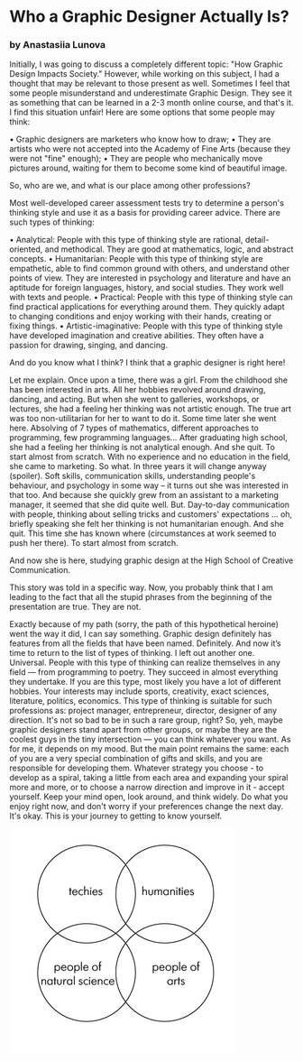 # Who a Graphic Designer Actually Is?

### by Anastasiia Lunova

Initially, I was going to discuss a completely different topic: "How Graphic Design Impacts Society." However, while working on this subject, I had a thought that may be relevant to those present as well. Sometimes I feel that some people misunderstand and underestimate Graphic Design. They see it as something that can be learned in a 2-3 month online course, and that's it. I find this situation unfair! Here are some options that some people may think:

• Graphic designers are marketers who know how to draw;
• They are artists who were not accepted into the Academy of Fine Arts (because they were not "fine" enough);
• They are people who mechanically move pictures around, waiting for them to become some kind of beautiful image.

So, who are we, and what is our place among other professions?

Most well-developed career assessment tests try to determine a person's thinking style and use it as a basis for providing career advice. There are such types of thinking:

•	Analytical: People with this type of thinking style are rational, detail-oriented, and methodical. They are good at mathematics, logic, and abstract concepts.
•	Humanitarian: People with this type of thinking style are empathetic, able to find common ground with others, and understand other points of view. They are interested in psychology and literature and have an aptitude for foreign languages, history, and social studies. They work well with texts and people.
•	Practical: People with this type of thinking style can find practical applications for everything around them. They quickly adapt to changing conditions and enjoy working with their hands, creating or fixing things.
•	Artistic-imaginative: People with this type of thinking style have developed imagination and creative abilities. They often have a passion for drawing, singing, and dancing.

And do you know what I think? I think that a graphic designer is right here!

Let me explain. 
Once upon a time, there was a girl.
From the childhood she has been interested in arts. All her hobbies revolved around drawing, dancing, and acting. But when she went to galleries, workshops, or lectures, she had a feeling her thinking was not artistic enough. The true art was too non-utilitarian for her to want to do it.
Some time later she went here.
Absolving of 7 types of mathematics, different approaches to programming, few programming languages… After graduating high school, she had a feeling her thinking is not analytical enough. And she quit. To start almost from scratch.
With no experience and no education in the field, she came to marketing. So what. In three years it will change anyway (spoiler).
Soft skills, communication skills, understanding people's behaviour, and psychology in some way – it turns out she was interested in that too. And because she quickly grew from an assistant to a marketing manager, it seemed that she did quite well. 
But. Day-to-day communication with people, thinking about selling tricks and customers' expectations … oh, briefly speaking she felt her thinking is not humanitarian enough. And she quit. This time she has known where (circumstances at work seemed to push her there). To start almost from scratch.

And now she is here, studying graphic design at the High School of Creative Communication.

This story was told in a specific way. Now, you probably think that I am leading to the fact that all the stupid phrases from the beginning of the presentation are true. They are not.

Exactly because of my path (sorry, the path of this hypothetical heroine) went the way it did, I can say something. Graphic design definitely has features from all the fields that have been named. Definitely. And now it’s time to return to the list of types of thinking. I left out another one. Universal.
People with this type of thinking can realize themselves in any field — from programming to poetry. They succeed in almost everything they undertake. If you are this type, most likely you have a lot of different hobbies. Your interests may include sports, creativity, exact sciences, literature, politics, economics. This type of thinking is suitable for such professions as: project manager, entrepreneur, director, designer of any direction.
It's not so bad to be in such a rare group, right?
So, yeh, maybe graphic designers stand apart from other groups, or maybe they are the coolest guys in the tiny intersection — you can think whatever you want. As for me, it depends on my mood.
But the main point remains the same: each of you are a very special combination of gifts and skills, and you are responsible for developing them. 
Whatever strategy you choose - to develop as a spiral, taking a little from each area and expanding your spiral more and more, or to choose a narrow direction and improve in it - accept yourself. Keep your mind open, look around, and think widely. Do what you enjoy right now, and don't worry if your preferences change the next day. It's okay. This is your journey to getting to know yourself.


<img src="images/storytelling-01.jpg">

